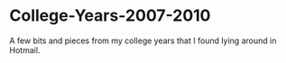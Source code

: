# College-Years-2007-2010
A few bits and pieces from my college years that I found lying around in Hotmail.
